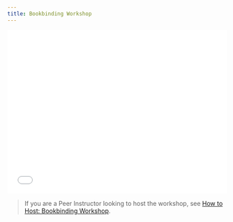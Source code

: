 ```yaml
---
title: Bookbinding Workshop
---
```



<embed src="/wiki/crafts-bookbinding-doc1.pdf" width="100%" height="375" />


> If you are a Peer Instructor looking to host the workshop, see [How to Host: Bookbinding Workshop](/wiki/workshop/crafts-bookbinding-internal/).